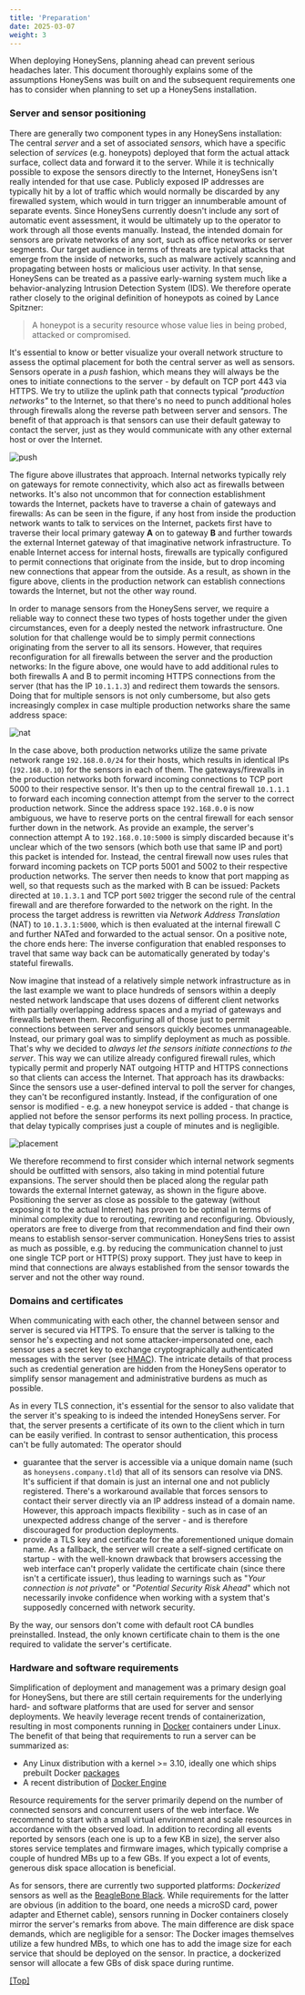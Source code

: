 ```yaml
---
title: 'Preparation'
date: 2025-03-07
weight: 3
---
```


When deploying HoneySens, planning ahead can prevent serious headaches later. This document thoroughly explains some of the assumptions HoneySens was built on and the subsequent requirements one has to consider when planning to set up a HoneySens installation.

### Server and sensor positioning
There are generally two component types in any HoneySens installation: The central *server* and a set of associated *sensors*, which have a specific selection of *services* (e.g. honeypots) deployed that form the actual attack surface, collect data and forward it to the server. While it is technically possible to expose the sensors directly to the Internet, HoneySens isn't really intended for that use case. Publicly exposed IP addresses are typically hit by a lot of traffic which would normally be discarded by any firewalled system, which would in turn trigger an innumberable amount of separate events. Since HoneySens currently doesn't include any sort of automatic event assessment, it would be ultimately up to the operator to work through all those events manually. Instead, the intended domain for sensors are private networks of any sort, such as office networks or server segments. Our target audience in terms of threats are typical attacks that emerge from the inside of networks, such as malware actively scanning and propagating between hosts or malicious user activity. In that sense, HoneySens can be treated as a passive early-warning system much like a behavior-analyzing Intrusion Detection System (IDS). We therefore operate rather closely to the original definition of honeypots as coined by Lance Spitzner:
> A honeypot is a security resource whose value lies in being probed, attacked or compromised.

It's essential to know or better visualize your overall network structure to assess the optimal placement for both the central server as well as sensors. Sensors operate in a *push* fashion, which means they will always be the ones to initiate connections to the server - by default on TCP port 443 via HTTPS. We try to utilize the uplink path that connects typical *"production networks"* to the Internet, so that there's no need to punch additional holes through firewalls along the reverse path between server and sensors. The benefit of that approach is that sensors can use their default gateway to contact the server, just as they would communicate with any other external host or over the Internet.

![push](/images/push.png)

The figure above illustrates that approach. Internal networks typically rely on gateways for remote connectivity, which also act as firewalls between networks. It's also not uncommon that for connection establishment towards the Internet, packets have to traverse a chain of gateways and firewalls: As can be seen in the figure, if any host from inside the production network wants to talk to services on the Internet, packets first have to traverse their local primary gateway **A** on to gateway **B** and further towards the external Internet gateway of that imaginative network infrastructure. To enable Internet access for internal hosts, firewalls are typically configured to permit connections that originate from the inside, but to drop incoming new connections that appear from the outside. As a result, as shown in the figure above, clients in the production network can establish connections towards the Internet, but not the other way round. 

In order to manage sensors from the HoneySens server, we require a reliable way to connect these two types of hosts together under the given circumstances, even for a deeply nested the network infrastructure. One solution for that challenge would be to simply permit connections originating from the server to all its sensors. However, that requires reconfiguration for all firewalls between the server and the production networks: In the figure above, one would have to add additional rules to both firewalls A and B to permit incoming HTTPS connections from the server (that has the IP `10.1.1.3`) and redirect them towards the sensors. Doing that for multiple sensors is not only cumbersome, but also gets increasingly complex in case multiple production networks share the same address space:

![nat](/images/nat.png)

In the case above, both production networks utilize the same private network range `192.168.0.0/24` for their hosts, which results in identical IPs (`192.168.0.10`) for the sensors in each of them. The gateways/firewalls in the production networks both forward incoming connections to TCP port 5000 to their respective sensor. It's then up to the central firewall `10.1.1.1` to forward each incoming connection attempt from the server to the correct production network. Since the address space `192.168.0.0` is now ambiguous, we have to reserve ports on the central firewall for each sensor further down in the network. As provide an example, the server's connection attempt A to `192.168.0.10:5000` is simply discarded because it's unclear which of the two sensors (which both use that same IP and port) this packet is intended for. Instead, the central firewall now uses rules that forward incoming packets on TCP ports 5001 and 5002 to their respective production networks. The server then needs to know that port mapping as well, so that requests such as the marked with B can be issued: Packets directed at `10.1.3.1` and TCP port `5002` trigger the second rule of the central firewall and are therefore forwarded to the network on the right. In the process the target address is rewritten via *Network Address Translation* (NAT) to `10.1.3.1:5000`, which is then evaluated at the internal firewall C and further NATed and forwarded to the actual sensor. On a positive note, the chore ends here: The inverse configuration that enabled responses to travel that same way back can be automatically generated by today's stateful firewalls.

Now imagine that instead of a relatively simple network infrastructure as in the last example we want to place hundreds of sensors within a deeply nested network landscape that uses dozens of different client networks with partially overlapping address spaces and a myriad of gateways and firewalls between them. Reconfiguring all of those just to permit connections between server and sensors quickly becomes unmanageable. Instead, our primary goal was to simplify deployment as much as possible. That's why we decided to *always let the sensors initiate connections to the server*. This way we can utilize already configured firewall rules, which typically permit and properly NAT outgoing HTTP and HTTPS connections so that clients can access the Internet. That approach has its drawbacks: Since the sensors use a user-defined interval to poll the server for changes, they can't be reconfigured instantly. Instead, if the configuration of one sensor is modified - e.g. a new honeypot service is added - that change is applied not before the sensor performs its next polling process. In practice, that delay typically comprises just a couple of minutes and is negligible.

![placement](/images/placement.png)

We therefore recommend to first consider which internal network segments should be outfitted with sensors, also taking in mind potential future expansions. The server should then be placed along the regular path towards the external Internet gateway, as shown in the figure above. Positioning the server as close as possible to the gateway (without exposing it to the actual Internet) has proven to be optimal in terms of minimal complexity due to rerouting, rewriting and reconfiguring. Obviously, operators are free to diverge from that recommendation and find their own means to establish sensor-server communication. HoneySens tries to assist as much as possible, e.g. by reducing the communication channel to just one single TCP port or HTTP(S) proxy support. They just have to keep in mind that connections are always established from the sensor towards the server and not the other way round.

### Domains and certificates
When communicating with each other, the channel between sensor and server is secured via HTTPS. To ensure that the server is talking to the sensor he's expecting and not some attacker-impersonated one, each sensor uses a secret key to exchange cryptographically authenticated messages with the server (see [HMAC](https://en.wikipedia.org/wiki/HMAC)). The intricate details of that process such as credential generation are hidden from the HoneySens operator to simplify sensor management and administrative burdens as much as possible.

As in every TLS connection, it's essential for the sensor to also validate that the server it's speaking to is indeed the intended HoneySens server. For that, the server presents a certificate of its own to the client which in turn can be easily verified. In contrast to sensor authentication, this process can't be fully automated: The operator should
* guarantee that the server is accessible via a unique domain name (such as `honeysens.company.tld`) that all of its sensors can resolve via DNS. It's sufficient if that domain is just an internal one and not publicly registered. There's a workaround available that forces sensors to contact their server directly via an IP address instead of a domain name. However, this approach impacts flexibility - such as in case of an unexpected address change of the server - and is therefore discouraged for production deployments.
* provide a TLS key and certificate for the aforementioned unique domain name. As a fallback, the server will create a self-signed certificate on startup - with the well-known drawback that browsers accessing the web interface can't properly validate the certificate chain (since there isn't a certificate issuer), thus leading to warnings such as "*Your connection is not private*" or "*Potential Security Risk Ahead*" which not necessarily invoke confidence when working with a system that's supposedly concerned with network security.

By the way, our sensors don't come with default root CA bundles preinstalled. Instead, the only known certificate chain to them is the one required to validate the server's certificate. 

### Hardware and software requirements
Simplification of deployment and management was a primary design goal for HoneySens, but there are still certain requirements for the underlying hard- and software platforms that are used for server and sensor deployments. We heavily leverage recent trends of containerization, resulting in most components running in [Docker](https://www.docker.com/) containers under Linux. The benefit of that being that requirements to run a server can be summarized as:
* Any Linux distribution with a kernel >= 3.10, ideally one which ships prebuilt Docker [packages](https://docs.docker.com/engine/install/)
* A recent distribution of [Docker Engine](https://docs.docker.com/engine/)

Resource requirements for the server primarily depend on the number of connected sensors and concurrent users of the web interface. We recommend to start with a small virtual environment and scale resources in accordance with the observed load. In addition to recording all events reported by sensors (each one is up to a few KB in size), the server also stores service templates and firmware images, which typically comprise a couple of hundred MBs up to a few GBs. If you expect a lot of events, generous disk space allocation is beneficial.

As for sensors, there are currently two supported platforms: *Dockerized* sensors as well as the [BeagleBone Black](https://www.beagleboard.org/boards/beaglebone-black). While requirements for the latter are obvious (in addition to the board, one needs a microSD card, power adapter and Ethernet cable), sensors running in Docker containers closely mirror the server's remarks from above. The main difference are disk space demands, which are negligible for a sensor: The Docker images themselves utilize a few hundred MBs, to which one has to add the image size for each service that should be deployed on the sensor. In practice, a dockerized sensor will allocate a few GBs of disk space during runtime.

[[Top]](#top)
